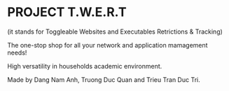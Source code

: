 # PROJECT T.W.E.R.T
(it stands for Toggleable Websites and Executables Retrictions & Tracking)

The one-stop shop for all your network and application mamagement needs! 

High versatility in households academic environment.

Made by Dang Nam Anh, Truong Duc Quan and Trieu Tran Duc Tri.
